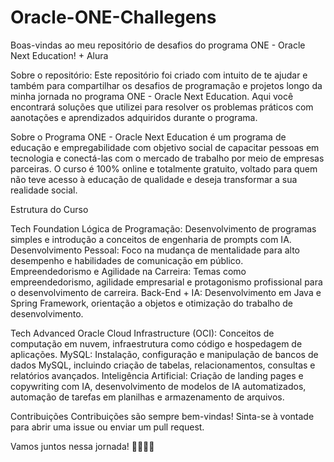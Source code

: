 # Oracle-ONE-Challegens
Boas-vindas ao meu repositório de desafios do programa ONE - Oracle Next Education! + Alura

Sobre o repositório:
Este repositório foi criado com intuito de te ajudar e também para compartilhar os desafios de programação e projetos longo da minha jornada no programa ONE - Oracle Next Education. 
Aqui você encontrará soluções que utilizei para resolver os problemas práticos com aanotações e aprendizados adquiridos durante o programa.

Sobre o Programa
ONE - Oracle Next Education é um programa de educação e empregabilidade com objetivo social de capacitar pessoas em tecnologia e conectá-las com o mercado de trabalho por meio de empresas parceiras. O curso é 100% online e totalmente gratuito, voltado para quem não teve acesso à educação de qualidade e deseja transformar a sua realidade social.

Estrutura do Curso

Tech Foundation
Lógica de Programação: Desenvolvimento de programas simples e introdução a conceitos de engenharia de prompts com IA.
Desenvolvimento Pessoal: Foco na mudança de mentalidade para alto desempenho e habilidades de comunicação em público.
Empreendedorismo e Agilidade na Carreira: Temas como empreendedorismo, agilidade empresarial e protagonismo profissional para o desenvolvimento de carreira.
Back-End + IA: Desenvolvimento em Java e Spring Framework, orientação a objetos e otimização do trabalho de desenvolvimento.

Tech Advanced
Oracle Cloud Infrastructure (OCI): Conceitos de computação em nuvem, infraestrutura como código e hospedagem de aplicações.
MySQL: Instalação, configuração e manipulação de bancos de dados MySQL, incluindo criação de tabelas, relacionamentos, consultas e relatórios avançados.
Inteligência Artificial: Criação de landing pages e copywriting com IA, desenvolvimento de modelos de IA automatizados, automação de tarefas em planilhas e armazenamento de arquivos.

Contribuições
Contribuições são sempre bem-vindas! 
Sinta-se à vontade para abrir uma issue ou enviar um pull request.

Vamos juntos nessa jornada! 🚀👩🏽‍💻
